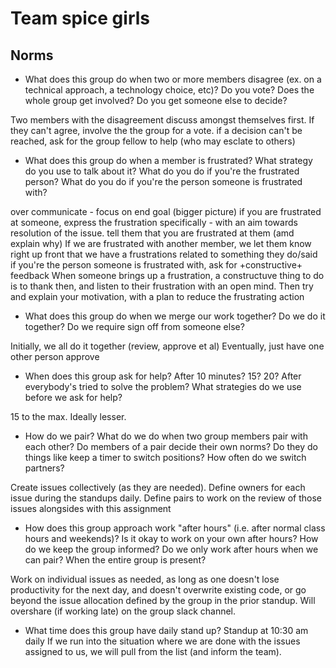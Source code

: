 # Team spice girls
## Norms

- What does this group do when two or more members disagree (ex. on a technical approach, a technology choice, etc)?
Do you vote? Does the whole group get involved? Do you get someone else to decide?

Two members with the disagreement discuss amongst themselves first. If they can't agree, involve the the group for a vote. if a decision can't be reached, ask for the group fellow to help (who may esclate to others)


- What does this group do when a member is frustrated?
What strategy do you use to talk about it? What do you do if you're the frustrated person? What do you do if you're the person someone is frustrated with?

over communicate - focus on end goal (bigger picture)
if you are frustrated at someone, express the frustration specifically - with an aim towards resolution of the issue. tell them that you are frustrated at them (amd explain why)
    If we are frustrated with another member, we let them know right up front that we have a frustrations related to something they do/said
if you're the person someone is frustrated with, ask for +constructive+ feedback
    When someone brings up a frustration, a constructuve thing to do is to thank then, and listen to their frustration with an open mind. Then try and explain your motivation, with a plan to reduce the frustrating action


- What does this group do when we merge our work together?
Do we do it together? Do we require sign off from someone else?

Initially, we all do it together (review, approve et al)
Eventually, just have one other person approve


- When does this group ask for help?
After 10 minutes? 15? 20? After everybody's tried to solve the problem? What strategies do we use before we ask for help?

15 to the max. Ideally lesser.


- How do we pair? What do we do when two group members pair with each other?
Do members of a pair decide their own norms? Do they do things like keep a timer to switch positions? How often do we switch partners?

Create issues collectively (as they are needed). Define owners for each issue during the standups daily. Define pairs to work on the review of those issues alongsides with this assignment


- How does this group approach work "after hours" (i.e. after normal class hours and weekends)?
Is it okay to work on your own after hours? How do we keep the group informed? Do we only work after hours when we can pair? When the entire group is present?

Work on individual issues as needed, as long as one doesn't lose productivity for the next day, and doesn't overwrite existing code, or go beyond the issue allocation defined by the group in the prior standup.
Will overshare (if working late) on the group slack channel.


- What time does this group have daily stand up?
Standup at 10:30 am daily
If we run into the situation where we are done with the issues assigned to us, we will pull from the list (and inform the team).

